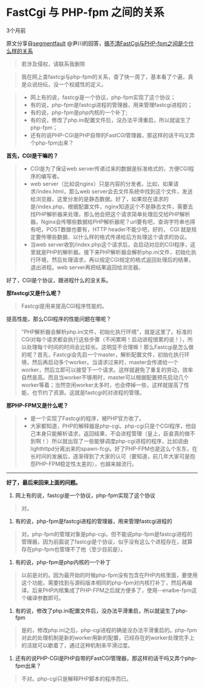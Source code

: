 # FastCgi 与 PHP-fpm 之间的关系 

3个月前 

原文分享自[segmentfault][0] @尹川的回答，[搞不清FastCgi与PHP-fpm之间是个什么样的关系][1]

> 若涉及侵权，请联系我删除

> 我在网上查fastcgi与php-fpm的关系，查了快一周了，基本看了个遍，真是众说纷纭，没一个权威性的定义。

> * 网上有的说，fastcgi是一个协议，php-fpm实现了这个协议；
> * 有的说，php-fpm是fastcgi进程的管理器，用来管理fastcgi进程的；
> * 有的说，php-fpm是php内核的一个补丁;
> * 有的说，修改了php.ini配置文件后，没办法平滑重启，所以就诞生了php-fpm；
> * 还有的说PHP-CGI是PHP自带的FastCGI管理器，那这样的话干吗又弄个php-fpm出来？

**首先，CGI是干嘛的？**

> * CGI是为了保证web server传递过来的数据是标准格式的，方便CGI程序的编写者。
> * web server（比如说nginx）只是内容的分发者。比如，如果请求/index.html，那么web server会去文件系统中找到这个文件，发送给浏览器，这里分发的是静态数据。好了，如果现在请求的是/index.php，根据配置文件，nginx知道这个不是静态文件，需要去找PHP解析器来处理，那么他会把这个请求简单处理后交给PHP解析器。Nginx会传哪些数据给PHP解析器呢？url要有吧，查询字符串也得有吧，POST数据也要有，HTTP header不能少吧，好的， CGI 就是规定要传哪些数据、以什么样的格式传递给后方处理这个请求的协议。
> * 当web server收到/index.php这个请求后，会启动对应的CGI程序，这里就是PHP的解析器。接下来PHP解析器会解析php.ini文件，初始化执行环境，然后处理请求，再以规定CGI规定的格式返回处理后的结果，退出进程。web server再把结果返回给浏览器。

好了，CGI是个协议，跟进程什么的没关系。

**那fastcgi又是什么呢？**

> Fastcgi是用来提高CGI程序性能的。

提高性能，那么CGI程序的性能问题在哪呢？

> "PHP解析器会解析php.ini文件，初始化执行环境"，就是这里了。标准的CGI对每个请求都会执行这些步骤（不闲累啊！启动进程很累的说！），所以处理每个时间的时间会比较长。这明显不合理嘛！那么Fastcgi是怎么做的呢？首先，Fastcgi会先启一个master，解析配置文件，初始化执行环境，然后再启动多个worker。当请求过来时，master会传递给一个worker，然后立即可以接受下一个请求。这样就避免了重复的劳动，效率自然是高。而且当worker不够用时，master可以根据配置预先启动几个worker等着；当然空闲worker太多时，也会停掉一些，这样就提高了性能，也节约了资源。这就是fastcgi的对进程的管理。

**那PHP-FPM又是什么呢？**

> * 是一个实现了Fastcgi的程序，被PHP官方收了。
> * 大家都知道，PHP的解释器是php-cgi。php-cgi只是个CGI程序，他自己本身只能解析请求，返回结果，不会进程管理（皇上，臣妾真的做不到啊！）所以就出现了一些能够调度php-cgi进程的程序，比如说由lighthttpd分离出来的spawn-fcgi。好了PHP-FPM也是这么个东东，在长时间的发展后，逐渐得到了大家的认可（要知道，前几年大家可是抱怨PHP-FPM稳定性太差的），也越来越流行。

- - -

**好了，最后来回来上面的问题。**

1. 网上有的说，fastcgi是一个协议，php-fpm实现了这个协议

> 对。
1. 有的说，php-fpm是fastcgi进程的管理器，用来管理fastcgi进程的

> 对。php-fpm的管理对象是php-cgi。但不能说php-fpm是fastcgi进程的管理器，因为前面说了fastcgi是个协议，似乎没有这么个进程存在，就算存在php-fpm也管理不了他（至少目前是）。
1. 有的说，php-fpm是php内核的一个补丁

> 以前是对的。因为最开始的时候php-fpm没有包含在PHP内核里面，要使用这个功能，需要找到与源码版本相同的php-fpm对内核打补丁，然后再编译。后来PHP内核集成了PHP-FPM之后就方便多了，使用--enalbe-fpm这个编译参数即可。
1. 有的说，修改了php.ini配置文件后，没办法平滑重启，所以就诞生了php-fpm

> 是的，修改php.ini之后，php-cgi进程的确是没办法平滑重启的。php-fpm对此的处理机制是新的worker用新的配置，已经存在的worker处理完手上的活就可以歇着了，通过这种机制来平滑过度。
1. 还有的说PHP-CGI是PHP自带的FastCGI管理器，那这样的话干吗又弄个php-fpm出来？ 

> 不对。php-cgi只是解释PHP脚本的程序而已。

[0]: segmentfault.com
[1]: https://segmentfault.com/q/1010000000256516